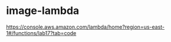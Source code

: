 # image-lambda

https://console.aws.amazon.com/lambda/home?region=us-east-1#/functions/lab17?tab=code
